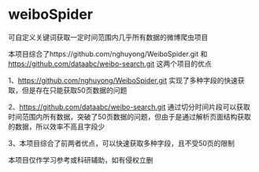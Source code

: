 # weiboSpider

可自定义关键词获取一定时间范围内几乎所有数据的微博爬虫项目

本项目综合了https://github.com/nghuyong/WeiboSpider.git 和 https://github.com/dataabc/weibo-search.git 这两个项目的优点

1、https://github.com/nghuyong/WeiboSpider.git 实现了多种字段的快速获取，但是存在只能获取50页数据的问题

2、https://github.com/dataabc/weibo-search.git 通过切分时间片段可以获取时间范围内所有数据，突破了50页数据的问题，但由于是通过解析页面结构获取的数据，所以效率不高且字段少

3、本项目综合了前两者优点，可以快速获取多种字段，且不受50页的限制

本项目仅作学习参考或科研辅助，如有侵权立删

